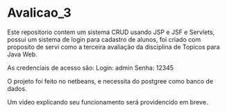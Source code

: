 # Avalicao_3


Este repositorio contem um sistema CRUD usando JSP e JSF e Servlets, possui um sistema de login para cadastro de alunos, foi criado com proposito de servi como a terceira avaliação da disciplina de Topicos para Java Web.

As credenciais de acesso são:
Login: admin
Senha: 12345

O projeto foi feito no netbeans, e necessita do postgree como banco de dados.

Um video explicando seu funcionamento será providencido em breve.
